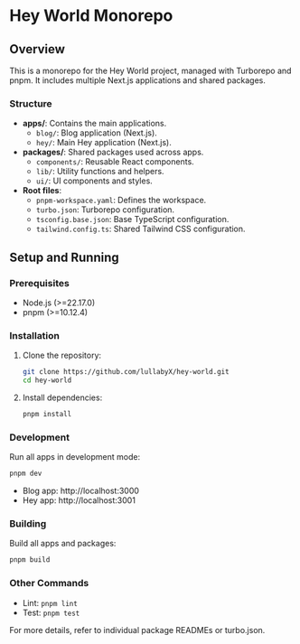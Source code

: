 # Hey World Monorepo

## Overview

This is a monorepo for the Hey World project, managed with Turborepo and pnpm. It includes multiple Next.js applications and shared packages.

### Structure

- **apps/**: Contains the main applications.
  - `blog/`: Blog application (Next.js).
  - `hey/`: Main Hey application (Next.js).
- **packages/**: Shared packages used across apps.
  - `components/`: Reusable React components.
  - `lib/`: Utility functions and helpers.
  - `ui/`: UI components and styles.
- **Root files**:
  - `pnpm-workspace.yaml`: Defines the workspace.
  - `turbo.json`: Turborepo configuration.
  - `tsconfig.base.json`: Base TypeScript configuration.
  - `tailwind.config.ts`: Shared Tailwind CSS configuration.

## Setup and Running

### Prerequisites

- Node.js (>=22.17.0)
- pnpm (>=10.12.4)

### Installation

1. Clone the repository:
   ```bash
   git clone https://github.com/lullabyX/hey-world.git
   cd hey-world
   ```
2. Install dependencies:
   ```bash
   pnpm install
   ```

### Development

Run all apps in development mode:

```bash
pnpm dev
```

- Blog app: http://localhost:3000
- Hey app: http://localhost:3001

### Building

Build all apps and packages:

```bash
pnpm build
```

### Other Commands

- Lint: `pnpm lint`
- Test: `pnpm test`

For more details, refer to individual package READMEs or turbo.json.
